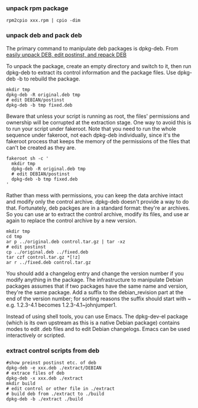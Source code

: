 ### unpack rpm package

```
rpm2cpio xxx.rpm | cpio -dim
```

### unpack deb and pack deb

The primary command to manipulate deb packages is dpkg-deb. From [easily unpack DEB, edit postinst, and repack DEB]

To unpack the package, create an empty directory and switch to it, then run dpkg-deb to extract its control information and the package files. 
Use dpkg-deb -b to rebuild the package.
```
mkdir tmp
dpkg-deb -R original.deb tmp
# edit DEBIAN/postinst
dpkg-deb -b tmp fixed.deb
```
Beware that unless your script is running as root, the files' permissions and ownership will be corrupted at the extraction stage.
One way to avoid this is to run your script under fakeroot. 
Note that you need to run the whole sequence under fakeroot, not each dpkg-deb individually, since it's the fakeroot process that keeps the memory of the permissions of the files that can't be created as they are.
```
fakeroot sh -c '
  mkdir tmp
  dpkg-deb -R original.deb tmp
  # edit DEBIAN/postinst
  dpkg-deb -b tmp fixed.deb
'
```
Rather than mess with permissions, you can keep the data archive intact and modify only the control archive. 
dpkg-deb doesn't provide a way to do that. Fortunately, deb packges are in a standard format: they're ar archives. 
So you can use ar to extract the control archive, modify its files, and use ar again to replace the control archive by a new version.
```
mkdir tmp
cd tmp
ar p ../original.deb control.tar.gz | tar -xz
# edit postinst
cp ../original.deb ../fixed.deb
tar czf control.tar.gz *[!z]
ar r ../fixed.deb control.tar.gz
```
You should add a changelog entry and change the version number if you modify anything in the package. 
The infrastructure to manipulate Debian packages assumes that if two packages have the same name and version, they're the same package. 
Add a suffix to the debian_revision part at the end of the version number; for sorting reasons the suffix should start with ~ e.g. 1.2.3-4.1 becomes 1.2.3-4.1~johnjumper1.

Instead of using shell tools, you can use Emacs. 
The dpkg-dev-el package (which is its own upstream as this is a native Debian package) contains modes to edit .deb files and to edit Debian changelogs. 
Emacs can be used interactively or scripted.

### extract control scripts from deb
```
#show preinst postinst etc. of deb
dpkg-deb -e xxx.deb ./extract/DEBIAN
# extrace files of deb
dpkg-deb -x xxx.deb ./extract
mkdir build
# edit control or other file in ./extract
# build deb from ./extract to ./build
dpkg-deb -b ./extract ./build
```

  [easily unpack DEB, edit postinst, and repack DEB]:https://unix.stackexchange.com/questions/138188/easily-unpack-deb-edit-postinst-and-repack-deb
